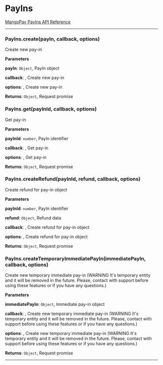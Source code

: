 # PayIns

[MangoPay PayIns API Reference](https://docs.mangopay.com/api-references/payins/payin-payment-methods/)



* * *

### PayIns.create(payIn, callback, options) 

Create new pay-in

**Parameters**

**payIn**: `Object`, PayIn object

**callback**: , Create new pay-in

**options**: , Create new pay-in

**Returns**: `Object`, Request promise


### PayIns.get(payInId, callback, options) 

Get pay-in

**Parameters**

**payInId**: `number`, PayIn identifier

**callback**: , Get pay-in

**options**: , Get pay-in

**Returns**: `Object`, Request promise


### PayIns.createRefund(payInId, refund, callback, options) 

Create refund for pay-in object

**Parameters**

**payInId**: `number`, PayIn identifier

**refund**: `Object`, Refund data

**callback**: , Create refund for pay-in object

**options**: , Create refund for pay-in object

**Returns**: `Object`, Request promise


### PayIns.createTemporaryImmediatePayIn(immediatePayIn, callback, options) 

Create new temporary immediate pay-in (WARNING It's temporary entity and it will be removed in the future. Please, contact with support before using these features or if you have any questions.)

**Parameters**

**immediatePayIn**: `Object`, Immediate pay-in object

**callback**: , Create new temporary immediate pay-in (WARNING It's temporary entity and it will be removed in the future. Please, contact with support before using these features or if you have any questions.)

**options**: , Create new temporary immediate pay-in (WARNING It's temporary entity and it will be removed in the future. Please, contact with support before using these features or if you have any questions.)

**Returns**: `Object`, Request promise



* * *










